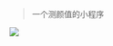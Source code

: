
> 一个测颜值的小程序
<p>
  <img src="http://tmp/wx7303e4808aca09dd.o6zAJs5s4V0MRitxdZEaD6rlf7sE.xRdztEDRTPztf7f086e69c8de2b731bbe07dbb902631.jpg">
</p>
